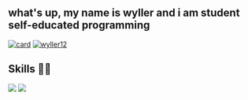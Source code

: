 ## what's up, my name is wyller and i am student self-educated programming

[![card](https://github-readme-stats.vercel.app/api?username=wyller12&theme=dracula)](https://github.com/anuraghazra/github-readme-stats)
[![wyller12](https://github-readme-stats.vercel.app/api/top-langs/?username=wyller12&layout=compact)](https://github.com/anuraghazra/github-readme-stats)

## Skills 👩‍💻

<img src="https://img.shields.io/badge/HTML5-E34F26?style=for-the-badge&logo=html5&logoColor=white">
<img src="https://img.shields.io/badge/CSS3-1572B6?style=for-the-badge&logo=css3&logoColor=white">

